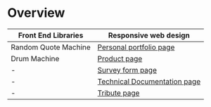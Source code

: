 # Overview

| Front End Libraries | Responsive web design |
| ------------------- | --------------------- |
| Random Quote Machine | <a href= "./ResponsiveWebDesign/Personal_Portfolio_Page">Personal portfolio page</a>  |
| Drum Machine | <a href= "./ResponsiveWebDesign/Product_Page">Product page</a> |
| - | <a href= "./ResponsiveWebDesign/Survey_Form">Survey form page</a> |
| - | <a href= "./ResponsiveWebDesign/Technical_Doc_Page">Technical Documentation page</a>  |
| - | <a href= "./ResponsiveWebDesign/Tribute_Page">Tribute page</a>  |
